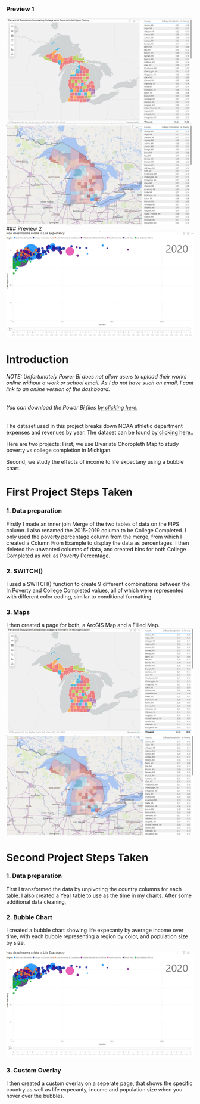 ### Preview 1
<p float="left">
  <img src="https://github.com/stlgithub/dataportfolio/blob/main/PowerBI/PowerBI_5/Project5.png" width="500" />
  <img src="https://github.com/stlgithub/dataportfolio/blob/main/PowerBI/PowerBI_5/Project5_2.png" width="500" /> 
### Preview 2
  <img src="https://github.com/stlgithub/dataportfolio/blob/main/PowerBI/PowerBI_5/Project6.png" />
</p>

# Introduction

###### <em>NOTE: Unfortunately Power BI does not allow users to upload their works online without a work or school email. As I do not have such an email, I cant link to an online version of the dashboard.
###### You can download the Power Bi files [by clicking here.](https://github.com/stlgithub/dataportfolio/blob/main/powerbi_files/Project2.pbix)</em>

The dataset used in this project breaks down NCAA athletic department expenses and revenues by year.
The dataset can be found by [clicking here.](https://data.world/jbaucke/2021-w1-power-bi-wow-ncaa-financials).

Here are two projects:
First, we use Bivariate Choropleth Map to study poverty vs college completion in Michigan.

Second, we study the effects of income to life expectany using a bubble chart.

# First Project Steps Taken

### 1. Data preparation

Firstly I made an inner join Merge of the two tables of data on the FIPS column. I also renamed the 2015-2019 column to be College Completed. I only used the poverty percentage column from the merge, from which I created a Column From Example to display the data as percentages.
I then deleted the unwanted columns of data, and created bins for both College Completed as well as Poverty Percentage.

### 2. SWITCH()

I used a SWITCH() function to create 9 different combinations between the In Poverty and College Completed values, all of which were represented with different color coding, similar to conditional formatting.

### 3. Maps

I then created a page for both, a ArcGIS Map and a Filled Map.
![Completed image of the Conference Page](https://github.com/stlgithub/dataportfolio/blob/main/PowerBI/PowerBI_5/Project5.png)
![Completed image of the Conference Page](https://github.com/stlgithub/dataportfolio/blob/main/PowerBI/PowerBI_5/Project5_2.png)

# Second Project Steps Taken

### 1. Data preparation

First I transformed the data by unpivoting the country columns for each table. I also created a Year table to use as the time in my charts.
After some additional data cleaning, 

### 2. Bubble Chart

I created a bubble chart showing life expecanty by average income over time, with each bubble representing a region by color, and population size by size.

![Completed image of the Conference Page](https://github.com/stlgithub/dataportfolio/blob/main/PowerBI/PowerBI_5/Project6.png)

### 3. Custom Overlay

I then created a custom overlay on a seperate page, that shows the specific country as well as life expecanty, income and population size when you hover over the bubbles.
